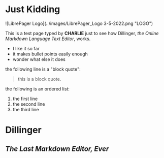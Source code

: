 # Just Kidding

![LibrePager Logo](../images/LibrePager_Logo 3-5-2022.png "LOGO")

This is a test page typed by **CHARLIE** just to see how Dillinger, *the Online Markdown Language Text Editor*, works.

- I like it so far
- it makes bullet points easily enough
- wonder what else it does 

the following line is a "block quote":

> this is a block quote.

the following is an ordered list:

1. the first line
2. the second line
9. the third line


# Dillinger
## _The Last Markdown Editor, Ever_